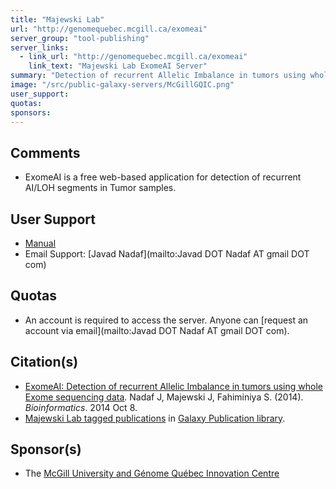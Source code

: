 ```yaml
---
title: "Majewski Lab"
url: "http://genomequebec.mcgill.ca/exomeai"
server_group: "tool-publishing"
server_links: 
  - link_url: "http://genomequebec.mcgill.ca/exomeai"
    link_text: "Majewski Lab ExomeAI Server"
summary: "Detection of recurrent Allelic Imbalance in tumors using whole Exome sequencing data. "
image: "/src/public-galaxy-servers/McGillGQIC.png"
user_support: 
quotas: 
sponsors: 
---
```


## Comments

* ExomeAI is a free web-based application for detection of recurrent AI/LOH segments in Tumor samples.

## User Support

* [Manual](http://bioinformatics.oxfordjournals.org/content/suppl/2014/10/07/btu665.DC1/suppl_data.zip)
* Email Support: [Javad Nadaf](mailto:Javad DOT Nadaf AT gmail DOT com)

## Quotas

* An account is required to access the server.  Anyone can [request an account via email](mailto:Javad DOT Nadaf AT gmail DOT com).

## Citation(s)

* [ExomeAI: Detection of recurrent Allelic Imbalance in tumors using whole Exome sequencing data](http://www.ncbi.nlm.nih.gov/pubmed/25297069). Nadaf J, Majewski J, Fahiminiya S. (2014). *Bioinformatics*. 2014 Oct 8.
* [Majewski Lab tagged publications](https://www.zotero.org/groups/1732893/galaxy/items/tag/%3EMajewski%20Lab) in [Galaxy Publication library](/src/publication-library/index.md).


## Sponsor(s)

* The [McGill University and Génome Québec Innovation Centre](http://gqinnovationcenter.com/index.aspx)
